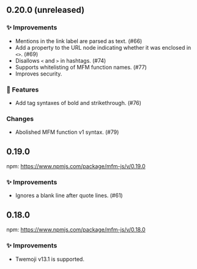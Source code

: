 <!--
## 0.x.x (unreleased)

### :sparkles: Improvements

### :gem: Features

### :bug: Bugfixes

-->

## 0.20.0 (unreleased)

### :sparkles: Improvements
- Mentions in the link label are parsed as text. (#66)
- Add a property to the URL node indicating whether it was enclosed in `<>`. (#69)
- Disallows `<` and `>` in hashtags. (#74)
- Supports whitelisting of MFM function names. (#77)
- Improves security.

### :gem: Features
- Add tag syntaxes of bold and strikethrough. (#76)

### Changes
- Abolished MFM function v1 syntax. (#79)

## 0.19.0

npm: https://www.npmjs.com/package/mfm-js/v/0.19.0

### :sparkles: Improvements
- Ignores a blank line after quote lines. (#61)

## 0.18.0

npm: https://www.npmjs.com/package/mfm-js/v/0.18.0

### :sparkles: Improvements
- Twemoji v13.1 is supported.
